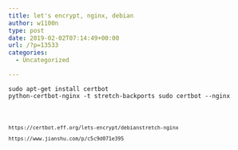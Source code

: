 ```yaml
---
title: let's encrypt, nginx, debian
author: w1100n
type: post
date: 2019-02-02T07:14:49+00:00
url: /?p=13533
categories:
  - Uncategorized

---
```

<code class="line-numbers">sudo apt-get install certbot python-certbot-nginx -t stretch-backports
sudo certbot --nginx

```

https://certbot.eff.org/lets-encrypt/debianstretch-nginx
  
https://www.jianshu.com/p/c5c9d071e395